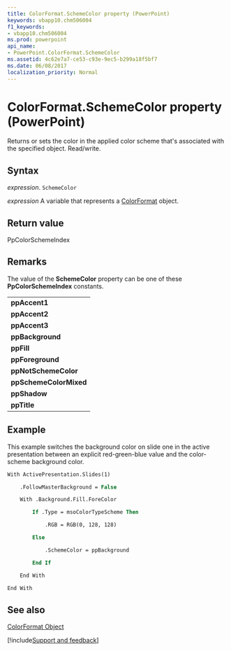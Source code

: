 ```yaml
---
title: ColorFormat.SchemeColor property (PowerPoint)
keywords: vbapp10.chm506004
f1_keywords:
- vbapp10.chm506004
ms.prod: powerpoint
api_name:
- PowerPoint.ColorFormat.SchemeColor
ms.assetid: 4c62e7a7-ce53-c93e-9ec5-b299a18f5bf7
ms.date: 06/08/2017
localization_priority: Normal
---
```



# ColorFormat.SchemeColor property (PowerPoint)

Returns or sets the color in the applied color scheme that's associated with the specified object. Read/write.


## Syntax

_expression_. `SchemeColor`

_expression_ A variable that represents a [ColorFormat](PowerPoint.ColorFormat.md) object.


## Return value

PpColorSchemeIndex


## Remarks

The value of the  **SchemeColor** property can be one of these **PpColorSchemeIndex** constants.


||
|:-----|
|**ppAccent1**|
|**ppAccent2**|
|**ppAccent3**|
|**ppBackground**|
|**ppFill**|
|**ppForeground**|
|**ppNotSchemeColor**|
|**ppSchemeColorMixed**|
|**ppShadow**|
|**ppTitle**|

## Example

This example switches the background color on slide one in the active presentation between an explicit red-green-blue value and the color-scheme background color.


```vb
With ActivePresentation.Slides(1)

    .FollowMasterBackground = False

    With .Background.Fill.ForeColor

        If .Type = msoColorTypeScheme Then

            .RGB = RGB(0, 128, 128)

        Else

            .SchemeColor = ppBackground

        End If

    End With

End With
```


## See also


[ColorFormat Object](PowerPoint.ColorFormat.md)

[!include[Support and feedback](~/includes/feedback-boilerplate.md)]